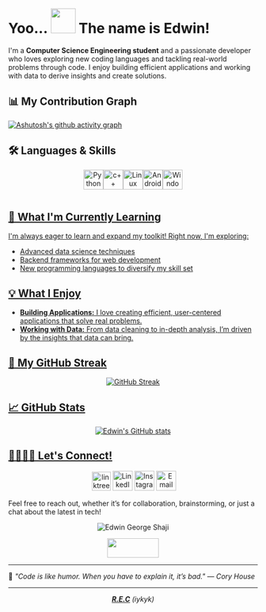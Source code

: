 # Yoo... <img src="https://i.imgur.com/0Ce902y.gif" width="50" height="50" /> The name is Edwin!


I'm a **Computer Science Engineering student** and a passionate developer who loves exploring new coding languages and tackling real-world problems through code. I enjoy building efficient applications and working with data to derive insights and create solutions.


## 📊 My Contribution Graph
[![Ashutosh's github activity graph](https://github-readme-activity-graph.vercel.app/graph?username=edwingeorgeshaji&theme=tokyo-night)](https://github.com/edwingeorgeshaji)



## 🛠️ Languages & Skills
<div align="center">
 
 <a href="https://www.python.org" style="display:inline-block;"><img align="center" src="https://cdn.jsdelivr.net/gh/devicons/devicon/icons/python/python-original.svg" alt="Python" width="40" height="40"/><a href="https://isocpp.org/" style="text-decoration: none;"><img align="center" src="https://cdn.jsdelivr.net/gh/devicons/devicon/icons/cplusplus/cplusplus-original.svg" alt="c++" width="40" height="40"/><a href="https://www.linux.org" style="display:inline-block;"><img align="center" src="https://img.icons8.com/color/48/000000/linux.png" alt="Linux" width="40" height="40"/><a href="https://www.android.com" style="display:inline-block;"><img align="center" src="https://img.icons8.com/color/48/000000/android-os.png" alt="Android" width="40" height="40"/><a href="https://www.microsoft.com/en-in/windows?r=1" style="display:inline-block;"><img align="center" src="https://img.icons8.com/color/48/000000/windows-11.png" alt="Windows" width="40" height="40"/>



</div>




## 🌱 What I'm Currently Learning
I'm always eager to learn and expand my toolkit! Right now, I'm exploring:
- Advanced data science techniques
- Backend frameworks for web development
- New programming languages to diversify my skill set

## 💡 What I Enjoy
- **Building Applications:** I love creating efficient, user-centered applications that solve real problems.
- **Working with Data:** From data cleaning to in-depth analysis, I’m driven by the insights that data can bring.

## 🐍 My GitHub Streak
<div align="center">
 
 ![GitHub Streak](https://streak-stats.demolab.com/?user=edwingeorgeshaji&theme=tokyonight)
 
</div>
  
## 📈 GitHub Stats
<div align="center">
 
 ![Edwin's GitHub stats](https://github-readme-stats.vercel.app/api?username=edwingeorgeshaji&show_icons=true&theme=tokyonight)

 </div>

## 🫱🏼‍🫲🏼 Let's Connect!
<div align="center">
 </a> <a href="https://linktr.ee/edwingeorge_007" style="text-decoration: none;"><img width="38" height="38" src="https://img.icons8.com/pulsar-gradient/48/linktree.png" alt="linktree"/></a>
 <a href="https://www.linkedin.com/in/edwingeorgeshaji" style="text-decoration: none;">
  <img src="https://img.icons8.com/fluency/48/000000/linkedin.png" alt="LinkedIn" width="40" height="40"/></a> <a href="https://www.instagram.com/edwin_george_shaji" style="text-decoration: none;"><img src="https://img.icons8.com/fluency/48/000000/instagram-new.png" alt="Instagram" width="40" height="40"/></a> <a href="https://mail.google.com/mail/?view=cm&fs=1&to=edwingeorgeshajipadiyanickal@gmail.com" style="text-decoration: none;"><img src="https://img.icons8.com/fluency/48/000000/gmail.png" alt="Email" width="40" height="40"/></a>

</div>


Feel free to reach out, whether it’s for collaboration, brainstorming, or just a chat about the latest in tech!
<p align="center"> <img src="https://komarev.com/ghpvc/?username=edwingeorgeshaji&label=Profile%20views&color=3333ff&style=flat" alt="Edwin George Shaji" /> </p>
<p align="center"> <img src="https://i.imgur.com/Nm9V1ym.gif" width="104" height="39" />


---
🌟 <em>*"Code is like humor. When you have to explain it, it’s bad."*<em> — Cory House 
 
--- 

<div align="center">
 
 <b>[R.E.C](https://github.com/edwingeorgeshaji)</b> <em>(iykyk)</em>
  
</div>

